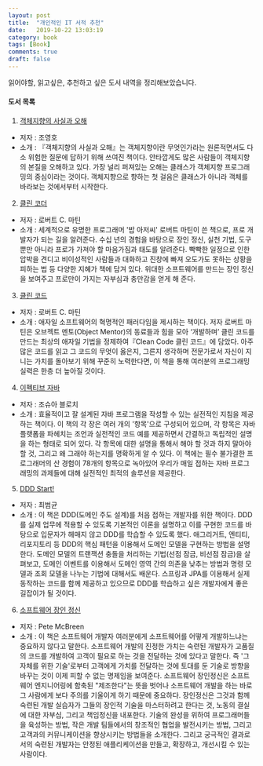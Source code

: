 ```yaml
---
layout: post
title:  "개인적인 IT 서적 추천"
date:   2019-10-22 13:03:19
category: book
tags: [Book]
comments: true
draft: false
---
```

읽어야할, 읽고싶은, 추천하고 싶은 도서 내역을 정리해보았습니다.

<!--more-->

#### 도서 목록
1. [객체지향의 사실과 오해](http://www.yes24.com/Product/goods/18249021?scode=018)
- 저자 : 조영호
- 소개 : 『객체지향의 사실과 오해』는 객체지향이란 무엇인가라는 원론적면서도 다소 위험한 질문에 답하기 위해 쓰여진 책이다. 안타깝게도 많은 사람들이 객체지향의 본질을 오해하고 있다. 가장 널리 퍼져있는 오해는 클래스가 객체지향 프로그래밍의 중심이라는 것이다. 객체지향으로 향하는 첫 걸음은 클래스가 아니라 객체를 바라보는 것에서부터 시작한다.

2. [클린 코더](http://www.yes24.com/Product/Goods/29241448)
- 저자 : 로버트 C. 마틴
- 소개 : 세계적으로 유명한 프로그래머 '밥 아저씨' 로버트 마틴이 쓴 책으로, 프로 개발자가 되는 길을 알려준다. 수십 년의 경험을 바탕으로 장인 정신, 실천 기법, 도구뿐만 아니라 프로가 가져야 할 마음가짐과 태도를 알려준다. 빡빡한 일정으로 인한 압박을 견디고 비이성적인 사람들과 대화하고 진창에 빠져 오도가도 못하는 상황을 피하는 법 등 다양한 지혜가 책에 담겨 있다. 위대한 소프트웨어를 만드는 장인 정신을 보여주고 프로만이 가지는 자부심과 충만감을 얻게 해 준다.

3. [클린 코드](http://www.yes24.com/Product/Goods/11681152)
- 저자 : 로버트 C. 마틴
- 소개 : 애자일 소프트웨어의 혁명적인 패러다임을 제시하는 책이다. 저자 로버트 마틴은 오브젝트 멘토(Object Mentor)의 동료들과 힘을 모아 ‘개발하며’ 클린 코드를 만드는 최상의 애자일 기법을 정제하여『Clean Code 클린 코드』에 담았다. 아주 많은 코드를 읽고 그 코드의 무엇이 옳은지, 그른지 생각하며 전문가로서 자신이 지니는 가치를 돌아보기 위해 꾸준히 노력한다면, 이 책을 통해 여러분의 프로그래밍 실력은 한층 더 높아질 것이다.


4. [이펙티브 자바](http://www.yes24.com/Product/Goods/65551284)
- 저자 : 조슈아 블로치
- 소개 : 효율적이고 잘 설계된 자바 프로그램을 작성할 수 있는 실전적인 지침을 제공하는 책이다. 이 책의 각 장은 여러 개의 '항목'으로 구성되어 있으며, 각 항목은 자바 플랫폼을 파헤치는 조언과 실전적인 코드 예를 제공하면서 간결하고 독립적인 설명을 하는 형태로 되어 있다.
각 항목에 대한 설명을 통해서 해야 할 것과 하지 말아야 할 것, 그리고 왜 그래야 하는지를 명확하게 알 수 있다. 이 책에는 필수 불가결한 프로그래머의 산 경험이 78개의 항목으로 녹아있어 우리가 매일 접하는 자바 프로그래밍의 과제들에 대해 실전적인 최적의 솔루션을 제공한다.

5. [DDD Start!](http://www.yes24.com/Product/goods/27750871?scode=033)
- 저자 : 최범균
- 소개 : 이 책은 DDD(도메인 주도 설계)를 처음 접하는 개발자를 위한 책이다. DDD를 실제 업무에 적용할 수 있도록 기본적인 이론을 설명하고 이를 구현한 코드를 바탕으로 입문자가 헤매지 않고 DDD를 학습할 수 있도록 했다. 애그리거트, 엔티티, 리포지토리 등 DDD의 핵심 패턴을 이용해서 도메인 모델을 구현하는 방법을 설명한다. 도메인 모델의 트랜잭션 충돌을 처리하는 기법(선점 잠금, 비선점 잠금)을 살펴보고, 도메인 이벤트를 이용해서 도메인 영역 간의 의존을 낮추는 방법과 명령 모델과 조회 모델을 나누는 기법에 대해서도 배운다. 스프링과 JPA를 이용해서 실제 동작하는 코드를 함께 제공하고 있으므로 DDD를 학습하고 싶은 개발자에게 좋은 길잡이가 될 것이다.

6. [소프트웨어 장인 정신](http://www.yes24.com/Product/goods/322365)
- 저자 : Pete McBreen
- 소개 : 이 책은 소프트웨어 개발자 여러분에게 소프트웨어를 어떻게 개발하느냐는 중요하지 않다고 말한다. 소프트웨어 개발의 진정한 가치는 숙련된 개발자가 고품질의 코드를 개발하여 고객이 필요로 하는 것을 전달하는 것에 있다고 말한다. 즉 '그 자체를 위한 기술'로부터 고객에게 가치를 전달하는 것에 토대를 둔 기술로 방향을 바꾸는 것이 이제 피할 수 없는 명제임을 보여준다.
소프트웨어 장인정신은 소프트웨어 엔지니어링에 함축된 "제조한다"는 뜻을 벗어나 소프트웨어 개발을 하는 바로 그 사람에게 보다 주의를 기울이게 하기 때문에 중요하다. 장인정신은 그것과 함께 숙련된 개발 실습자가 그들의 장인적 기술을 마스터하려고 한다는 것, 노동의 결실에 대한 자부심, 그리고 책임정신을 내포한다.
기술의 완성을 위하여 프로그래머들을 육성하는 방법, 작은 개발 팀들에서의 창조적인 협업을 발전시키는 방법, 그리고 고객과의 커뮤니케이션을 향상시키는 방법들을 소개한다. 그리고 궁극적인 결과로서의 숙련된 개발자는 안정된 애플리케이션을 만들고, 확장하고, 개선시킬 수 있는 사람이다.
